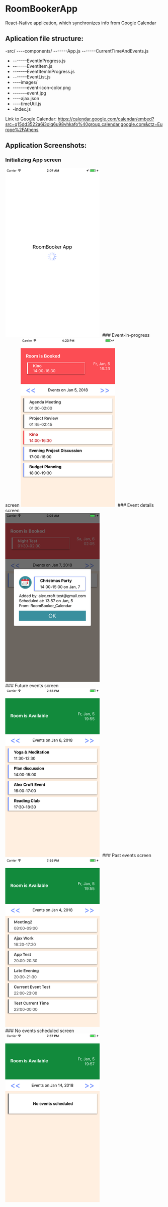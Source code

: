 # RoomBookerApp
React-Native application, which synchronizes info from Google Calendar



## Aplication file structure:
-src/
----components/
-------App.js
-------CurrentTimeAndEvents.js
* -------EventInProgress.js
* -------EventItem.js
* -------EventItemInProgress.js
* -------EventList.js
* ----images/
* -------event-icon-color.png
* -------event.jpg
* ----ajax.json
* ----timeUtil.js
* -index.js

Link to Google Calendar: https://calendar.google.com/calendar/embed?src=q15dd3522a6i3olq6u98vhkafo%40group.calendar.google.com&ctz=Europe%2FAthens

## Application Screenshots:
### Initializing App screen
<kbd>
  <img src="/Screenshots/SimulatorScreen_01.png" width="300"/>
</kbd>
### Event-in-progress screen 
<kbd>
  <img src="/Screenshots/SimulatorScreen_02.png" width="300"/>
</kbd>
### Event details screen</br>
<kbd>
  <img src="/Screenshots/SimulatorScreen_03.png" width="300"/>
</kbd>
</br>
### Future events screen</br>
<kbd>
  <img src="/Screenshots/SimulatorScreen_04.png" width="300"/>
</kbd>
### Past events screen</br>
<kbd>
  <img src="/Screenshots/SimulatorScreen_05.png" width="300"/>
</kbd>
</br>
### No events scheduled screen</br>
<kbd>
  <img src="/Screenshots/SimulatorScreen_06.png" width="300"/>
</kbd>
</br>


